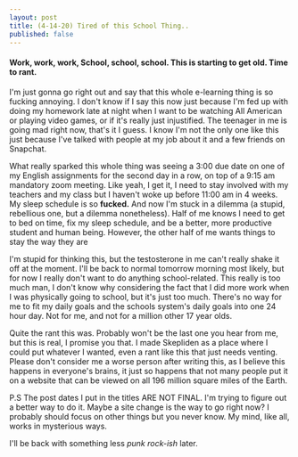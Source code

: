 ```yaml
---
layout: post
title: (4-14-20) Tired of this School Thing..
published: false
---
```


#### Work, work, work, School, school, school. This is starting to get old. Time to rant.

I'm just gonna go right out and say that this whole e-learning thing is so fucking annoying. I don't know if I say this now just because I'm fed up with doing my homework late at night when I want to be watching All American or playing video games, or if it's really just injustified. The teenager in me is going mad right now, that's it I guess. I know I'm not the only one like this just because I've talked with people at my job about it and a few friends on Snapchat.

What really sparked this whole thing was seeing a 3:00 due date on one of my English assignments for the second day in a row, on top of a 9:15 am mandatory zoom meeting. Like yeah, I get it, I need to stay involved with my teachers and my class but I haven't woke up before 11:00 am in 4 weeks. My sleep schedule is so __fucked.__ And now I'm stuck in a dilemma (a stupid, rebellious one, but a dilemma nonetheless). Half of me knows I need to get to bed on time, fix my sleep schedule, and be a better, more productive student and human being. However, the other half of me wants things to stay the way they are 

I'm stupid for thinking this, but the testosterone in me can't really shake it off at the moment. I'll be back to normal tomorrow morning most likely, but for now I really don't want to do anything school-related. This really is too much man, I don't know why considering the fact that I did more work when I was physically going to school, but it's just too much. There's no way for me to fit my daily goals and the schools system's daily goals into one 24 hour day. Not for me, and not for a million other 17 year olds.

Quite the rant this was. Probably won't be the last one you hear from me, but this is real, I promise you that. I made Skepliden as a place where I could put whatever I wanted, even a rant like this that just needs venting. Please don't consider me a worse person after writing this, as I believe this happens in everyone's brains, it just so happens that not many people put it on a website that can be viewed on all 196 million square miles of the Earth.

P.S The post dates I put in the titles ARE NOT FINAL. I'm trying to figure out a better way to do it. Maybe a site change is the way to go right now? I probably should focus on other things but you never know. My mind, like all, works in mysterious ways.

I'll be back with something less _punk rock-ish_ later.
